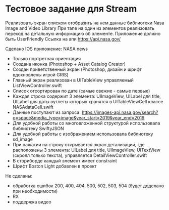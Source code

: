 # Тестовое задание для Stream
Реализовать экран списком отобразить на нем данные библиотеки Nasa Image and Video Library
При тапе на один из элементов реализовать переход на детальную информацию об элементе.
Приложение должно быть UserFriendly
Ссылка на апи https://api.nasa.gov/

Сделано IOS приложение: NASA news

- Только портретная ориентация
- Создана иконка (Photoshop + Asset Catalog Creator)
- Создан приветственный экран (Photoshop, дизайн и шрифт вдохновлены игрой GRIS)
- Главный экран реализован в UITableView управляемый ListViewController.swift
- Список отсортирован по дате (самые свежие - самые первые)
- Каждая строка содержит 3 элемента: UIImageView, UILabel для title, UILabel для даты оутлеты которых хранятся в UITableViewCell классе NASAdataCell.swift
- Данные поступают из запроса: https://images-api.nasa.gov/search?q=space&media_type=image&year_start=2019&year_end=2019 
- Для удобной работы со многовложенной структурой использовала библиотеку SwiftyJSON
- Для удобной работы с изображением использовала библиотеку sd_image
- При нажатии на строку открывается экран детализации, где расположены 3 элемента: UILabel для title, UIImageView, UITextView (скролл только текста), управляется DetailViewController.swift
- В сториборде каждый элемент имеет constraint
- Шрифт Boston Light добавлен в проект


Не сделаны:
- обработка ошибок 200, 400, 404, 500, 502, 503, 504 (будет доделано при необходимости)
- RX
- поддержка видео
